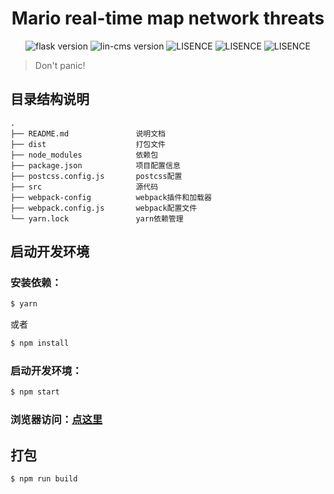 <h1 align="center">
  Mario real-time map network threats
</h1>

<p align="center">
  <img src="https://img.shields.io/badge/node-10.12.0-brightgreen.svg" alt="flask version" data-canonical-src="https://img.shields.io/badge/node-10.12.0-brightgreen.svg" style="max-width:100%;">
  <img src="https://img.shields.io/badge/yarn-1.10.1-brightgreen.svg" alt="lin-cms version" data-canonical-src="https://img.shields.io/badge/yarn-1.10.1-brightgreen.svg" style="max-width:100%;">
  <img src="https://img.shields.io/badge/webpack-4.20.2-yellow.svg" alt="LISENCE" data-canonical-src="https://img.shields.io/badge/webpack-4.20.2-yellow.svg" style="max-width:100%;">
  <img src="https://img.shields.io/badge/react-16.5.2-yellow.svg" alt="LISENCE" data-canonical-src="https://img.shields.io/badge/react-16.5.2-yellow.svg" style="max-width:100%;">
  <img src="https://img.shields.io/badge/antd-3.13.2-yellow.svg" alt="LISENCE" data-canonical-src="https://img.shields.io/badge/antd-3.13.2-yellow.svg" style="max-width:100%;">
</p>

> Don't panic!

## 目录结构说明
```
.
├── README.md               说明文档
├── dist                    打包文件
├── node_modules            依赖包
├── package.json            项目配置信息
├── postcss.config.js       postcss配置
├── src                     源代码
├── webpack-config          webpack插件和加载器
├── webpack.config.js       webpack配置文件
└── yarn.lock               yarn依赖管理
```

## 启动开发环境
### 安装依赖：
``` bash
$ yarn
```
或者
``` bash
$ npm install
```
### 启动开发环境：
``` bash
$ npm start
```
### 浏览器访问：[点这里](http://127.0.0.1:9955)

## 打包
``` bash
$ npm run build
```
